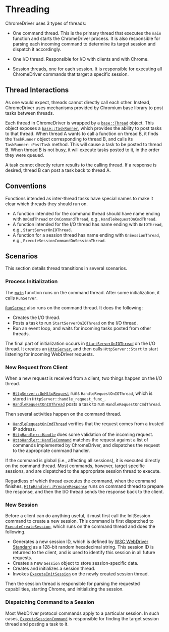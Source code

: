 # Threading

ChromeDriver uses 3 types of threads:

* One command thread. This is the primary thread that executes 
  the `main` function and starts the ChromeDriver process.
  It is also responsible for parsing each incoming command to determine its
  target session and dispatch it accordingly.

* One I/O thread. Responsible for I/O with clients and with Chrome.

* Session threads, one for each session. It is responsible for executing all
  ChromeDriver commands that target a specific session.

## Thread Interactions

As one would expect, threads cannot directly call each other.
Instead, ChromeDriver uses mechanisms provided by Chromium base library
to post tasks between threads.

Each thread in ChromeDriver is wrapped by a
[`base::Thread`](https://source.chromium.org/chromium/chromium/src/+/master:base/threading/thread.h?q=%22class%20BASE_EXPORT%20Thread%22) object.
This object exposes a
[`base::TaskRunner`](https://source.chromium.org/chromium/chromium/src/+/master:base/task_runner.h?q=base::TaskRunner),
which provides the ability to post tasks to that thread.
When thread A wants to call a function on thread B, it finds the `TaskRunner`
object corresponding to thread B, and calls its `TaskRunner::PostTask` method.
This will cause a task to be posted to thread B. When thread B is not busy,
it will execute tasks posted to it, in the order they were queued.

A task cannot directly return results to the calling thread.
If a response is desired, thread B can post a task back to thread A.

## Conventions

Functions intended as inter-thread tasks have special names to make
it clear which threads they should run on.
* A function intended for the command thread should have name ending with
  `OnCmdThread` or `OnCommandThread`, e.g., `HandleRequestOnCmdThread`.
* A function intended for the I/O thread has name ending with `OnIOThread`,
  e.g., `StartServerOnIOThread`.
* A function for a session thread has name ending with `OnSessionThread`,
  e.g., `ExecuteSessionCommandOnSessionThread`.

## Scenarios

This section details thread transitions in several scenarios.

### Process Initialization

The [`main`](https://source.chromium.org/chromium/chromium/src/+/master:chrome/test/chromedriver/server/chromedriver_server.cc?q=%22int%20main%22)
function runs on the command thread.
After some initialization, it calls `RunServer`.

[`RunServer`](https://source.chromium.org/chromium/chromium/src/+/master:chrome/test/chromedriver/server/chromedriver_server.cc?q=RunServer)
also runs on the command thread. It does the following:
* Creates the I/O thread.
* Posts a task to run `StartServerOnIOThread` on the I/O thread.
* Run an event loop, and waits for incoming tasks posted from other threads.

The final part of initialization occurs in
[`StartServerOnIOThread`](https://source.chromium.org/chromium/chromium/src/+/master:chrome/test/chromedriver/server/chromedriver_server.cc?q=StartServerOnIOThread)
on the I/O thread.
It creates an [`HttpServer`](https://source.chromium.org/chromium/chromium/src/+/master:chrome/test/chromedriver/server/chromedriver_server.cc?q=%22class%20HttpServer%22),
and then calls `HttpServer::Start` to start listening for incoming WebDriver
requests.

### New Request from Client

When a new request is received from a client, two things happen on the I/O
thread.
* [`HttpServer::OnHttpRequest`](https://source.chromium.org/chromium/chromium/src/+/master:chrome/test/chromedriver/server/chromedriver_server.cc?q=HttpServer::OnHttpRequest)
  runs `HandleRequestOnIOThread`,
  which is stored in `HttpServer::handle_request_func_`.
* [`HandleRequestOnIOThread`](https://source.chromium.org/chromium/chromium/src/+/master:chrome/test/chromedriver/server/chromedriver_server.cc?q=%22void%20HandleRequestOnIOThread%22)
  posts a task to run `HandleRequestOnCmdThread`.

Then several activities happen on the command thread.
* [`HandleRequestOnCmdThread`](https://source.chromium.org/chromium/chromium/src/+/master:chrome/test/chromedriver/server/chromedriver_server.cc?q=%22void%20HandleRequestOnCmdThread%22)
  verifies that the request comes from a trusted IP address.
* [`HttpHandler::Handle`](https://source.chromium.org/chromium/chromium/src/+/master:chrome/test/chromedriver/server/http_handler.cc?q=HttpHandler::Handle)
  does some validation of the incoming request.
* [`HttpHandler::HandleCommand`](https://source.chromium.org/chromium/chromium/src/+/master:chrome/test/chromedriver/server/http_handler.cc?q=HttpHandler::HandleCommand)
  matches the request against a list of commands implemented by ChromeDriver,
  and dispatches the request to the appropriate command handler.

If the command is global (i.e., affecting all sessions), it is executed directly
on the command thread. Most commands, however, target specific sessions,
and are dispatched to the appropriate session thread to execute.

Regardless of which thread executes the command, when the command finishes,
[`HttpHandler::PrepareResponse`](https://source.chromium.org/chromium/chromium/src/+/master:chrome/test/chromedriver/server/http_handler.cc?q="void%20HttpHandler::PrepareResponse")
runs on command thread to prepare the response, and then the I/O thread sends
the response back to the client.

### New Session

Before a client can do anything useful, it must first call the InitSession
command to create a new session.
This command is first dispatched to
[`ExecuteCreateSession`](https://source.chromium.org/chromium/chromium/src/+/master:chrome/test/chromedriver/commands.cc?q=ExecuteCreateSession),
which runs on the command thread and does the following.
* Generates a new session ID, which is defined by
  [W3C WebDriver Standard](https://www.w3.org/TR/webdriver/#dfn-session-id)
  as a 128-bit random hexadecimal string.
  This session ID is returned to the client, and is used
  to identify this session in all future requests.
* Creates a new `Session` object to store session-specific data.
* Creates and initializes a session thread.
* Invokes [`ExecuteInitSession`](https://source.chromium.org/chromium/chromium/src/+/master:chrome/test/chromedriver/session_commands.cc?q=ExecuteInitSession)
  on the newly created session thread.

Then the session thread is responsible for parsing the requested capabilities,
starting Chrome, and initializing the session.

### Dispatching Command to a Session

Most WebDriver protocol commands apply to a particular session. In such cases,
[`ExecuteSessionCommand`](https://source.chromium.org/chromium/chromium/src/+/master:chrome/test/chromedriver/commands.cc?q="ExecuteSessionCommand%28")
is responsible for finding the target session thread and posting a task to it.

